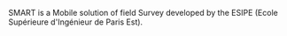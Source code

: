 SMART is a Mobile solution of field Survey developed by the ESIPE (Ecole Supérieure d'Ingénieur de Paris Est).
